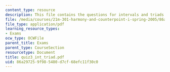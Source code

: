 ```yaml
---
content_type: resource
description: This file contains the questions for intervals and triads.
file: /media/courses/21m-301-harmony-and-counterpoint-i-spring-2005/86a297259f985480d7cf68efc11f30c0_quiz3_int_triad.pdf
file_type: application/pdf
learning_resource_types:
- Exams
ocw_type: OCWFile
parent_title: Exams
parent_type: CourseSection
resourcetype: Document
title: quiz3_int_triad.pdf
uid: 86a29725-9f98-5480-d7cf-68efc11f30c0
---
```

